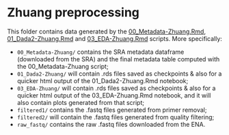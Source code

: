 # Zhuang preprocessing

This folder contains data generated by the [00_Metadata-Zhuang.Rmd](../../../scripts/analysis-individual/Zhuang-2018/00_Metadata-Zhuang.Rmd), [01_Dada2-Zhuang.Rmd](../../../scripts/analysis-individual/Zhuang-2018/01_Dada2-Zhuang.Rmd) and [03_EDA-Zhuang.Rmd](../../../scripts/analysis-individual/Zhuang-2018/03_EDA-Zhuang.Rmd) scripts.  More specifically:
- `00_Metadata-Zhuang/` contains the SRA metadata dataframe (downloaded from the SRA) and the final metadata table computed with the 00_Metadata-Zhuang script;
- `01_Dada2-Zhuang/` will contain .rds files saved as checkpoints & also for a quicker html output of the 01_Dada2-Zhuang.Rmd notebook;
- `03_EDA-Zhuang/` will contain .rds files saved as checkpoints & also for a quicker html output of the 03_EDA-Zhuang.Rmd notebook, and it will also contain plots generated from that script;
- `filtered1/` contains the .fastq files generated from primer removal;
- `filtered2/` will contain the .fastq files generated from quality filtering;
- `raw_fastq/` contains the raw .fastq files downloaded from the ENA.